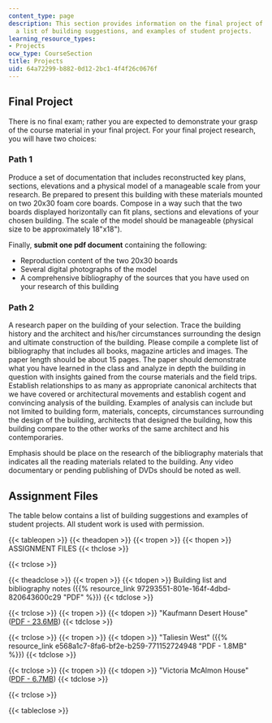 ```yaml
---
content_type: page
description: This section provides information on the final project of the course,
  a list of building suggestions, and examples of student projects.
learning_resource_types:
- Projects
ocw_type: CourseSection
title: Projects
uid: 64a72299-b882-0d12-2bc1-4f4f26c0676f
---
```


Final Project
-------------

There is no final exam; rather you are expected to demonstrate your grasp of the course material in your final project. For your final project research, you will have two choices:

### Path 1

Produce a set of documentation that includes reconstructed key plans, sections, elevations and a physical model of a manageable scale from your research. Be prepared to present this building with these materials mounted on two 20x30 foam core boards. Compose in a way such that the two boards displayed horizontally can fit plans, sections and elevations of your chosen building. The scale of the model should be manageable (physical size to be approximately 18"x18").

Finally, **submit one pdf document** containing the following:

*   Reproduction content of the two 20x30 boards
*   Several digital photographs of the model
*   A comprehensive bibliography of the sources that you have used on your research of this building

### Path 2

A research paper on the building of your selection. Trace the building history and the architect and his/her circumstances surrounding the design and ultimate construction of the building. Please compile a complete list of bibliography that includes all books, magazine articles and images. The paper length should be about 15 pages. The paper should demonstrate what you have learned in the class and analyze in depth the building in question with insights gained from the course materials and the field trips. Establish relationships to as many as appropriate canonical architects that we have covered or architectural movements and establish cogent and convincing analysis of the building. Examples of analysis can include but not limited to building form, materials, concepts, circumstances surrounding the design of the building, architects that designed the building, how this building compare to the other works of the same architect and his contemporaries.

Emphasis should be place on the research of the bibliography materials that indicates all the reading materials related to the building. Any video documentary or pending publishing of DVDs should be noted as well.

Assignment Files
----------------

The table below contains a list of building suggestions and examples of student projects. All student work is used with permission.

{{< tableopen >}}
{{< theadopen >}}
{{< tropen >}}
{{< thopen >}}
ASSIGNMENT FILES
{{< thclose >}}

{{< trclose >}}

{{< theadclose >}}
{{< tropen >}}
{{< tdopen >}}
Building list and bibliography notes ({{% resource_link 97293551-801e-164f-4dbd-820643600c29 "PDF" %}})
{{< tdclose >}}

{{< trclose >}}
{{< tropen >}}
{{< tdopen >}}
"Kaufmann Desert House" ([PDF - 23.6MB](/ans7870/4/4.205/f09/projects/sw1.pdf))
{{< tdclose >}}

{{< trclose >}}
{{< tropen >}}
{{< tdopen >}}
"Taliesin West" ({{% resource_link e568a1c7-8fa6-bf2e-b259-771152724948 "PDF - 1.8MB" %}})
{{< tdclose >}}

{{< trclose >}}
{{< tropen >}}
{{< tdopen >}}
"Victoria McAlmon House" ([PDF - 6.7MB](/ans7870/4/4.205/f09/projects/sw3.pdf))
{{< tdclose >}}

{{< trclose >}}

{{< tableclose >}}